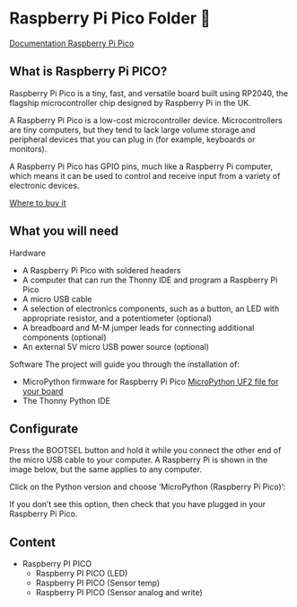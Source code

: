 <h1>Raspberry Pi Pico Folder 🐍</h1>

[Documentation Raspberry Pi Pico](https://www.raspberrypi.com/documentation/microcontrollers/micropython.html)

## What is Raspberry Pi PICO?
Raspberry Pi Pico is a tiny, fast, and versatile board built using RP2040, the flagship microcontroller chip designed by Raspberry Pi in the UK.

A Raspberry Pi Pico is a low-cost microcontroller device. Microcontrollers are tiny computers, but they tend to lack large volume storage and peripheral devices that you can plug in (for example, keyboards or monitors).

A Raspberry Pi Pico has GPIO pins, much like a Raspberry Pi computer, which means it can be used to control and receive input from a variety of electronic devices.

[Where to buy it](https://www.raspberrypi.com/products/raspberry-pi-pico/)

## What you will need 

Hardware
* A Raspberry Pi Pico with soldered headers
* A computer that can run the Thonny IDE and program a Raspberry Pi Pico
* A micro USB cable
* A selection of electronics components, such as a button, an LED with appropriate resistor, and a potentiometer (optional)
* A breadboard and M-M jumper leads for connecting additional components (optional)
* An external 5V micro USB power source (optional)

Software
The project will guide you through the installation of:

* MicroPython firmware for Raspberry Pi Pico [MicroPython UF2 file for your board](https://micropython.org/download/rp2-pico/rp2-pico-latest.uf2)
* The Thonny Python IDE

## Configurate

Press the BOOTSEL button and hold it while you connect the other end of the micro USB cable to your computer. A Raspberry Pi is shown in the image below, but the same applies to any computer.

Click on the Python version and choose ‘MicroPython (Raspberry Pi Pico)’:

If you don’t see this option, then check that you have plugged in your Raspberry Pi Pico.

## Content



* Raspberry PI PICO
  * Raspberry PI PICO (LED)
  * Raspberry PI PICO (Sensor temp)
  * Raspberry PI PICO (Sensor analog and write)